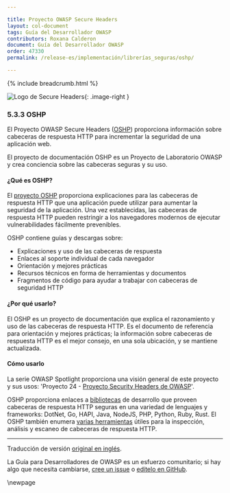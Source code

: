 ```yaml
---

title: Proyecto OWASP Secure Headers
layout: col-document
tags: Guía del Desarrollador OWASP
contributors: Roxana Calderon
document: Guía del Desarrollador OWASP
order: 47330
permalink: /release-es/implementación/librerías_seguras/oshp/

---
```


{% include breadcrumb.html %}

<style type="text/css">
.image-right {
  height: 180px;
  display: block;
  margin-left: auto;
  margin-right: auto;
  float: right;
}
</style>

![Logo de Secure Headers](../../../../assets/images/logos/secure_headers.png "Secure Headers de OWASP"){: .image-right }

### 5.3.3 OSHP

El Proyecto OWASP Secure Headers ([OSHP][oshp]) proporciona información sobre cabeceras de respuesta HTTP para incrementar la seguridad de una aplicación web.

El proyecto de documentación OSHP es un Proyecto de Laboratorio OWASP y crea conciencia sobre las cabeceras seguras y su uso.

#### ¿Qué es OSHP?

El [proyecto OSHP][oshp] proporciona explicaciones para las cabeceras de respuesta HTTP que una aplicación puede utilizar para aumentar la seguridad de la aplicación. Una vez establecidas, las cabeceras de respuesta HTTP pueden restringir a los navegadores modernos de ejecutar vulnerabilidades fácilmente prevenibles.

OSHP contiene guías y descargas sobre:

* Explicaciones y uso de las cabeceras de respuesta
* Enlaces al soporte individual de cada navegador
* Orientación y mejores prácticas
* Recursos técnicos en forma de herramientas y documentos
* Fragmentos de código para ayudar a trabajar con cabeceras de seguridad HTTP

#### ¿Por qué usarlo?

El OSHP es un proyecto de documentación que explica el razonamiento y uso de las cabeceras de respuesta HTTP. Es el documento de referencia para orientación y mejores prácticas; la información sobre cabeceras de respuesta HTTP es el mejor consejo, en una sola ubicación, y se mantiene actualizada.

#### Cómo usarlo

La serie OWASP Spotlight proporciona una visión general de este proyecto y sus usos: 'Proyecto 24 - [Proyecto Security Headers de OWASP][spotlight24]'.

OSHP proporciona enlaces a [bibliotecas][oshp-libs] de desarrollo que proveen cabeceras de respuesta HTTP seguras en una variedad de lenguajes y frameworks: DotNet, Go, HAPI, Java, NodeJS, PHP, Python, Ruby, Rust. El OSHP también enumera [varias herramientas][oshp-tools] útiles para la inspección, análisis y escaneo de cabeceras de respuesta HTTP.

----
Traducción de versión [original en inglés][release070303].

La Guía para Desarrolladores de OWASP es un esfuerzo comunitario; si hay algo que necesita cambiarse, [cree un issue][issue070303] o [edítelo en GitHub][edit070303].

[release070303]: https://github.com/OWASP/www-project-developer-guide/blob/main/release/07-implementation/03-secure-libraries/03-secure-headers.md
[edit070303]: https://github.com/OWASP/www-project-developer-guide/blob/main/draft/07-implementation/03-secure-libraries/03-secure-headers.md
[issue070303]: https://github.com/OWASP/www-project-developer-guide/issues/new?labels=content&template=request.md&title=Update:%2007-implementation/03-secure-libraries/03-secure-headers
[oshp]: https://owasp.org/www-project-secure-headers/
[oshp-libs]: https://owasp.org/www-project-secure-headers/#development-libraries
[oshp-tools]: https://owasp.org/www-project-secure-headers/#analysis-tools
[spotlight24]: https://youtu.be/N4F3VWQYU9E

\newpage